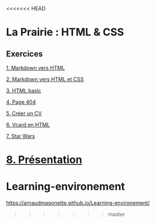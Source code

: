 <<<<<<< HEAD
# La Prairie : HTML & CSS

## Exercices

[1. Markdown vers HTML](/markdown-vers-html/README.md)

[2. Markdown vers HTML et CSS](/markdown-vers-html-et-css/README.md)

[3. HTML basic](/html-basic/README.md)

[4. Page 404](/page-404/README.md)

[5. Créer un CV](/creer-un-cv/README.md)

[6. Vcard en HTML](/vcard-en-html/README.md)

[7. Star Wars](/star-wars/README.md)

[8. Présentation](/presentation/README.md)
=======
# Learning-environement

https://arnaudmagonette.github.io/Learning-environement/
>>>>>>> master
